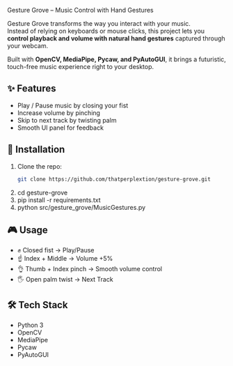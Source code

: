  Gesture Grove – Music Control with Hand Gestures  

Gesture Grove transforms the way you interact with your music.  
Instead of relying on keyboards or mouse clicks, this project lets you **control playback and volume with natural hand gestures** captured through your webcam.  

Built with **OpenCV, MediaPipe, Pycaw, and PyAutoGUI**, it brings a futuristic, touch-free music experience right to your desktop.  

## ✨ Features
- Play / Pause music by closing your fist
- Increase volume by pinching
- Skip to next track by twisting palm
- Smooth UI panel for feedback

## 🚀 Installation
1. Clone the repo:
   ```bash
   git clone https://github.com/thatperplextion/gesture-grove.git
2. cd gesture-grove
3. pip install -r requirements.txt
4. python src/gesture_grove/MusicGestures.py


## 🎮 Usage
- ✊ Closed fist → Play/Pause
- ☝ Index + Middle → Volume +5%
- 👌 Thumb + Index pinch → Smooth volume control
- 🖐 Open palm twist → Next Track

## 🛠 Tech Stack
- Python 3
- OpenCV
- MediaPipe
- Pycaw
- PyAutoGUI


